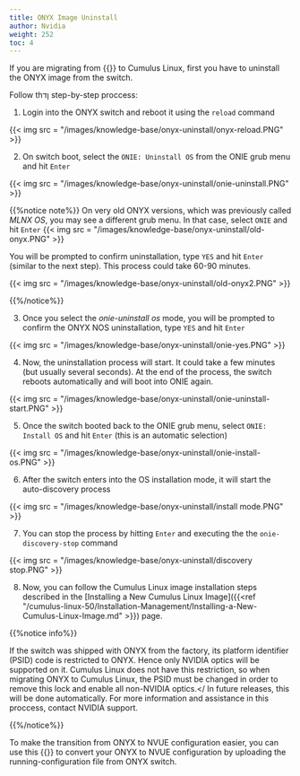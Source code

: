 ```yaml
---
title: ONYX Image Uninstall
author: Nvidia
weight: 252
toc: 4
---
```


If you are migrating from {{<exlink url="https://www.nvidia.com/en-us/networking/ethernet-switching/onyx/" text="ONYX">}} to Cumulus Linux, first you have to uninstall the ONYX image from the switch. 

Follow thןד step-by-step proccess:

1. Login into the ONYX switch and reboot it using the `reload` command

{{< img src = "/images/knowledge-base/onyx-uninstall/onyx-reload.PNG" >}}

2. On switch boot, select the `ONIE: Uninstall OS` from the ONIE grub menu and hit `Enter`

{{< img src = "/images/knowledge-base/onyx-uninstall/onie-uninstall.PNG" >}}

{{%notice note%}}
On very old ONYX versions, which was previously called *MLNX OS*, you may see a different grub menu. In that case, select `ONIE` and hit `Enter`
{{< img src = "/images/knowledge-base/onyx-uninstall/old-onyx.PNG" >}}

You will be prompted to confirm uninstallation, type `YES` and hit `Enter` (similar to the next step). This process could take 60-90 minutes.

{{< img src = "/images/knowledge-base/onyx-uninstall/old-onyx2.PNG" >}}

{{%/notice%}}

3. Once you select the *onie-uninstall os* mode, you will be prompted to confirm the ONYX NOS uninstallation, type `YES` and hit `Enter`

{{< img src = "/images/knowledge-base/onyx-uninstall/onie-yes.PNG" >}}

4. Now, the uninstallation process will start. It could take a few minutes (but usually several seconds). At the end of the process, the switch reboots automatically and will boot into ONIE again.

{{< img src = "/images/knowledge-base/onyx-uninstall/onie-uninstall-start.PNG" >}}

5. Once the switch booted back to the ONIE grub menu, select `ONIE: Install OS` and hit `Enter` (this is an automatic selection)

{{< img src = "/images/knowledge-base/onyx-uninstall/onie-install-os.PNG" >}}

6. After the switch enters into the OS installation mode, it will start the auto-discovery process

{{< img src = "/images/knowledge-base/onyx-uninstall/install mode.PNG" >}}

7. You can stop the process by hitting `Enter` and executing the the `onie-discovery-stop` command

{{< img src = "/images/knowledge-base/onyx-uninstall/discovery stop.PNG" >}}

8. Now, you can follow the Cumulus Linux image installation steps described in the [Installing a New Cumulus Linux Image]({{<ref "/cumulus-linux-50/Installation-Management/Installing-a-New-Cumulus-Linux-Image.md" >}}) page. 

{{%notice info%}}

If the switch was shipped with ONYX from the factory, its platform identifier (PSID) code is restricted to ONYX. Hence only NVIDIA optics will be supported on it. 
Cumulus Linux does not have this restriction, so when migrating ONYX to Cumulus Linux, the PSID must be changed in order to remove this lock and enable all non-NVIDIA optics.</
In future releases, this will be done automatically. For more information and assistance in this proccess, contact NVIDIA support.

{{%/notice%}}

To make the transition from ONYX to NVUE configuration easier, you can use this {{<exlink url="https://air.nvidia.com/migrate/" text="NVUE Migration Tool">}} to convert your ONYX to NVUE configuration by uploading the running-configuration file from ONYX switch.
